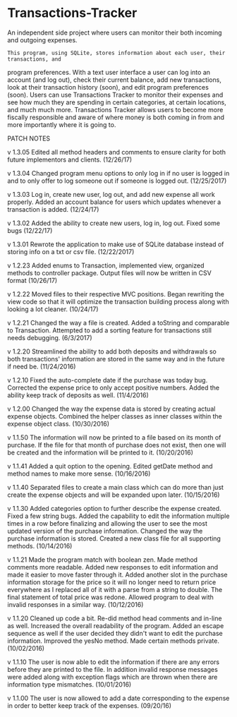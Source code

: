 # Transactions-Tracker
An independent side project where users can monitor their both incoming and outgoing expenses.

	This program, using SQLite, stores information about each user, their transactions, and 
program preferences. With a text user interface a user can log into an account (and log out), 
check their current balance, add new transactions, look at their transaction history (soon), and 
edit program preferences (soon). Users can use Transactions Tracker to monitor their expenses and 
see how much they are spending in certain categories, at certain locations, and much much more.
Transactions Tracker allows users to become more fiscally responsible and aware of where money is
both coming in from and more importantly where it is going to.

PATCH NOTES

v 1.3.05 Edited all method headers and comments to ensure clarity for both future implementors and
	clients. (12/26/17)

v 1.3.04 Changed program menu options to only log in if no user is logged in and to only offer
	to log someone out if someone is logged out. (12/25/2017)

v 1.3.03 Log in, create new user, log out, and add new expense all work properly. Added an
	account balance for users which updates whenever a transaction is added. (12/24/17)

v 1.3.02 Added the ability to create new users, log in, log out. Fixed some bugs (12/22/17)

v 1.3.01 Rewrote the application to make use of SQLite database instead of storing info on a 
	txt or csv file. (12/22/2017)

v 1.2.23 Added enums to Transaction, implemented view, organized methods to controller package. 
	Output files will now be written in CSV format (10/26/17)

v 1.2.22 Moved files to their respective MVC positions. Began rewriting the view code so that
	it will optimize the transaction building process along with looking a lot cleaner. (10/24/17)

v 1.2.21 Changed the way a file is created. Added a toString and comparable to
 	 Transaction. Attempted to add a sorting feature for transactions still 
 	 needs debugging. (6/3/2017)

v 1.2.20 Streamlined the ability to add both deposits and withdrawals so both
     transactions' information are stored in the same way and in the future
     if need be. (11/24/2016)

v 1.2.10 Fixed the auto-complete date if the purchase was today bug. Corrected
     the expense price to only accept positive numbers. Added the ability
     keep track of deposits as well. (11/4/2016)

v 1.2.00 Changed the way the expense data is stored by creating actual expense 
     objects. Combined the helper classes as inner classes within the 
     expense object class. (10/30/2016)

v 1.1.50 The information will now be printed to a file based on its month of
     purchase. If the file for that month of purchase does not exist, then
     one will be created and the information will be printed to it. 
     (10/20/2016)

v 1.1.41 Added a quit option to the opening. Edited getDate method and method 
     names to make more sense. (10/16/2016)

v 1.1.40 Separated files to create a main class which can do more than just
     create the expense objects and will be expanded upon later. 
     (10/15/2016)

v 1.1.30  Added categories option to further describe the expense created. 
      Fixed a few string bugs. Added the capability to edit the information
      multiple times in a row before finalizing and allowing the user to
      see the most updated version of the purchase information. Changed the
      way the purchase information is stored. Created a new class file for
      all supporting methods. (10/14/2016)

v 1.1.21  Made the program match with boolean zen. Made method comments more
      readable. Added new responses to edit information and made it easier
      to move faster through it. Added another slot in the purchase 
      information storage for the price so it will no longer need to return
      price everywhere as I replaced all of it with a parse from a string 
      to double. The final statement of total price was redone. Allowed
      program to deal with invalid responses in a similar way.
      (10/12/2016)

v 1.1.20  Cleaned up code a bit. Re-did method head comments and in-line
      as well. Increased the overall readability of the program. Added an
      escape sequence as well if the user decided they didn't want to edit
      the purchase information. Improved the yesNo method. Made certain
      methods private. (10/02/2016)

v 1.1.10  The user is now able to edit the information if there are any errors 
      before they are printed to the file. In addition invalid response 
      messages were added along with exception flags which are thrown when 
      there are information type mismatches. (10/01/2016)

v 1.1.00  The user is now allowed to add a date corresponding to the expense in
      order to better keep track of the expenses. (09/20/16)
